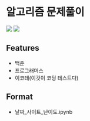 # 알고리즘 문제풀이


<img src="https://img.shields.io/badge/백준-Blue?style=round-square&logo=BookStack&logoColor=white"/></a>
<img src="https://img.shields.io/badge/프로그래머스-Blue?style=round-square&logo=BookStack&logoColor=white"/></a>


## Features

- 백준
- 프로그래머스
- 이코테(이것이 코딩 테스트다)


## Format

- 날짜_사이트_난이도.ipynb